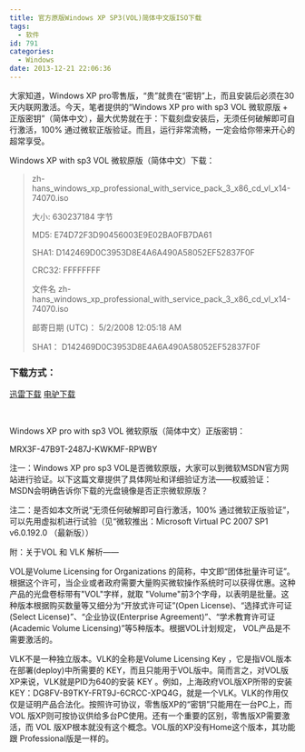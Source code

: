 ```yaml
---
title: 官方原版Windows XP SP3(VOL)简体中文版ISO下载
tags:
  - 软件
id: 791
categories:
  - Windows
date: 2013-12-21 22:06:36
---
```


大家知道，Windows XP pro零售版，“贵”就贵在“密钥”上，而且安装后必须在30天内联网激活。今天，笔者提供的“Windows XP pro with sp3 VOL 微软原版 + 正版密钥”（简体中文），最大优势就在于：下载刻盘安装后，无须任何破解即可自行激活，100% 通过微软正版验证。而且，运行非常流畅，一定会给你带来开心的超常享受。

Windows XP with sp3 VOL 微软原版（简体中文）下载：
> zh-hans_windows_xp_professional_with_service_pack_3_x86_cd_vl_x14-74070.iso> 
> 大小: 630237184 字节> 
> MD5: E74D72F3D90456003E9E02BA0FB7DA61> 
> SHA1: D142469D0C3953D8E4A6A490A58052EF52837F0F> 
> CRC32: FFFFFFFF> 
> 文件名 zh-hans_windows_xp_professional_with_service_pack_3_x86_cd_vl_x14-74070.iso> 
> 邮寄日期 (UTC)： 5/2/2008 12:05:18 AM> 
> SHA1： D142469D0C3953D8E4A6A490A58052EF52837F0F

### 下载方式：

[迅雷下载](thunder://QUFodHRwOi8vc29mdC51c2Fpa2EuY24vJUU2JTkzJThEJUU0JUJEJTlDJUU3JUIzJUJCJUU3JUJCJTlGL3dpbmRvd3MvV2luZG93c1hQL1ZMLUltYWdlL01TRE4vemgtaGFuc193aW5kb3dzX3hwX3Byb2Zlc3Npb25hbF93aXRoX3NlcnZpY2VfcGFja18zX3g4Nl9jZF92bF94MTQtNzQwNzAuaXNvWlo=) [电驴下载](ed2k://|file|zh-hans_windows_xp_professional_with_service_pack_3_x86_cd_vl_x14-74070%20(ED2000.COM).iso|630237184|EC51916C9D9B8B931195EE0D6EE9B40E|)

&nbsp;

Windows XP pro with sp3 VOL 微软原版（简体中文）正版密钥：

MRX3F-47B9T-2487J-KWKMF-RPWBY

注一：Windows XP pro sp3 VOL是否微软原版，大家可以到微软MSDN官方网站进行验证。以下这篇文章提供了具体网址和详细验证方法——权威验证：MSDN会明确告诉你下载的光盘镜像是否正宗微软原版？

注二：是否如本文所说“无须任何破解即可自行激活，100% 通过微软正版验证”，可以先用虚拟机进行试验（见“微软推出：Microsoft Virtual PC 2007 SP1 v6.0.192.0 （最新版））

附：关于VOL 和 VLK 解析——

VOL是Volume Licensing for Organizations 的简称，中文即“团体批量许可证”。根据这个许可，当企业或者政府需要大量购买微软操作系统时可以获得优惠。这种产品的光盘卷标带有"VOL"字样，就取 "Volume"前3个字母，以表明是批量。这种版本根据购买数量等又细分为“开放式许可证”(Open License)、“选择式许可证(Select License)”、“企业协议(Enterprise Agreement)”、“学术教育许可证(Academic Volume Licensing)”等5种版本。根据VOL计划规定， VOL产品是不需要激活的。

VLK不是一种独立版本。VLK的全称是Volume Licensing Key ，它是指VOL版本在部署(deploy)中所需要的 KEY，而且只能用于VOL版中。简而言之，对VOL版XP来说，VLK就是PID为640的安装 KEY 。例如，上海政府VOL版XP所带的安装KEY：DG8FV-B9TKY-FRT9J-6CRCC-XPQ4G，就是一个VLK。VLK的作用仅仅是证明产品合法化。按照许可协议，零售版XP的“密钥”只能用在一台PC上，而 VOL 版XP则可按协议供给多台PC使用。还有一个重要的区别，零售版XP需要激活，而 VOL 版XP根本就没有这个概念。VOL版的XP没有Home这个版本，其功能跟 Professional版是一样的。